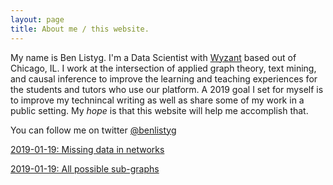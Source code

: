 ```yaml
---
layout: page
title: About me / this website.
---
```


My name is Ben Listyg. I'm a Data Scientist with [Wyzant](https://www.wyzant.com) based out of Chicago, IL. I work at the intersection of applied graph theory, text mining, and causal inference to improve the learning and teaching experiences for the students and tutors who use our platform. A 2019 goal I set for myself is to improve my technincal writing as well as share some of my work in a public setting. My _hope_ is that this website will help me accomplish that. 

You can follow me on twitter [@benlistyg](https://www.twitter.com/blistyg)

[2019-01-19: Missing data in networks](https://rpubs.com/blistyg/missingnetworks)

[2019-01-19: All possible sub-graphs](https://rpubs.com/blistyg/subgraphs)

